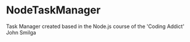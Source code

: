# NodeTaskManager
Task Manager created based in the Node.js course of the 'Coding Addict' John Smilga
